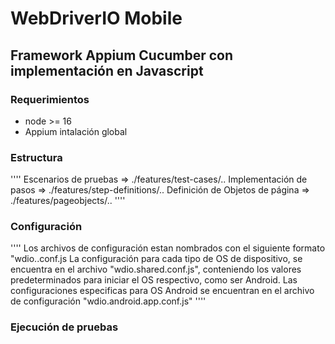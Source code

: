 # WebDriverIO  Mobile
## Framework Appium  Cucumber con implementación en Javascript

### Requerimientos
- node >= 16
- Appium intalación global

### Estructura 
''''
Escenarios de pruebas => ./features/test-cases/..
Implementación de pasos => ./features/step-definitions/..
Definición de Objetos de página => ./features/pageobjects/..
''''

### Configuración
''''
Los archivos de configuración estan nombrados con el siguiente formato "wdio.<clase>.conf.js
La configuración para cada tipo de OS de dispositivo, se encuentra en el archivo "wdio.shared.conf.js", conteniendo los valores predeterminados para iniciar el OS respectivo, como ser Android.
Las configuraciones especificas para OS Android se encuentran en el archivo de configuración "wdio.android.app.conf.js"
''''

### Ejecución de pruebas


